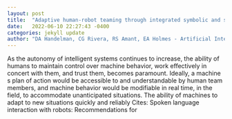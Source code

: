 ```yaml
---
layout: post
title:  "Adaptive human-robot teaming through integrated symbolic and subsymbolic artificial intelligence: preliminary results"
date:   2022-06-10 22:27:43 -0400
categories: jekyll update
author: "DA Handelman, CG Rivera, RS Amant, EA Holmes - Artificial Intelligence and , 2022"
---
```

As the autonomy of intelligent systems continues to increase, the ability of humans to maintain control over machine behavior, work effectively in concert with them, and trust them, becomes paramount. Ideally, a machine s plan of action would be accessible to and understandable by human team members, and machine behavior would be modifiable in real time, in the field, to accommodate unanticipated situations. The ability of machines to adapt to new situations quickly and reliably  Cites: Spoken language interaction with robots: Recommendations for